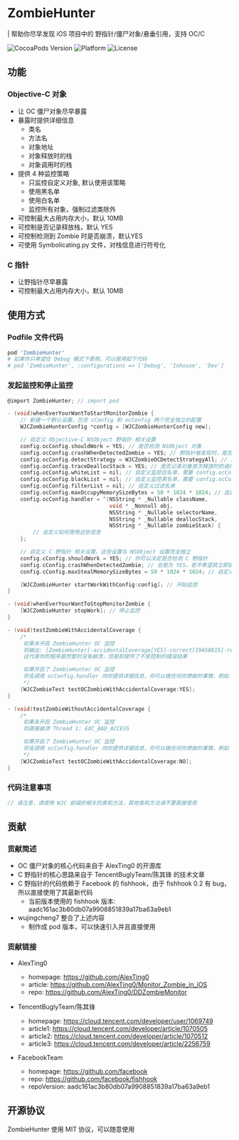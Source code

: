 # ZombieHunter

| 帮助你尽早发现 iOS 项目中的 野指针/僵尸对象/悬垂引用，支持 OC/C

![CocoaPods Version](https://img.shields.io/cocoapods/v/ZombieHunter.svg?style=flat)
![Platform](https://img.shields.io/cocoapods/p/ZombieHunter.svg?style=flat)
![License](https://img.shields.io/cocoapods/l/ZombieHunter.svg?style=flat)

## 功能

### Objective-C 对象

- 让 OC 僵尸对象尽早暴露
- 暴露时提供详细信息
  - 类名
  - 方法名
  - 对象地址
  - 对象释放时的栈
  - 对象调用时的栈
- 提供 4 种监控策略
  - 只监控自定义对象, 默认使用该策略
  - 使用黑名单
  - 使用白名单
  - 监控所有对象，强制过滤类除外
- 可控制最大占用内存大小，默认 10MB
- 可控制是否记录释放栈，默认 YES
- 可控制检测到 Zombie 时是否崩溃，默认YES
- 可使用 Symbolicating.py 文件，对栈信息进行符号化

### C 指针

- 让野指针尽早暴露
- 可控制最大占用内存大小，默认 10MB

## 使用方式

### Podfile 文件代码

```Ruby
pod 'ZombieHunter'
# 如果你只希望在 Debug 模式下使用，可以使用如下代码
# pod 'ZombieHunter', :configurations => ['Debug', 'Inhouse', 'Dev']
```

### 发起监控和停止监控

```Objective-C
@import ZombieHunter; // import pod

- (void)whenEverYourWantToStartMonitorZombie {
    // 新建一个默认设置，包含 cConfig 和 ocConfig 两个完全独立的配置
    WJCZombieHunterConfig *config = [WJCZombieHunterConfig new];

    // 自定义 Objective-C NSObject 野指针 相关设置
    config.ocConfig.shouldWork = YES; // 是否检测 NSObject 对象
    config.ocConfig.crashWhenDetectedZombie = YES; // 野指针被发现时，是否立即触发崩溃
    config.ocConfig.detectStrategy = WJCZombieOCDetectStrategyAll; // 自定义监控策略
    config.ocConfig.traceDeallocStack = YES; // 是否记录对象首次释放时的调用栈
    config.ocConfig.whiteList = nil; // 自定义监控白名单，需要 config.ocConfig.detectStrategy = .whitelist
    config.ocConfig.blackList = nil; // 自定义监控黑名单，需要 config.ocConfig.detectStrategy = .blacklist
    config.ocConfig.filterList = nil; // 自定义过滤名单
    config.ocConfig.maxOccupyMemorySizeBytes = 50 * 1024 * 1024; // 自定义最大内存缓存
    config.ocConfig.handler = ^(NSString * _Nullable className,
                                void * _Nonnull obj,
                                NSString * _Nullable selectorName,
                                NSString * _Nullable deallocStack,
                                NSString * _Nullable zombieStack) {
        // 自定义如何使用这些信息
    };

    // 自定义 C 野指针 相关设置，这些设置与 NSObject 设置完全独立
    config.cConfig.shouldWork = YES; // 你可以决定是否检测 C 野指针
    config.cConfig.crashWhenDetectedZombie; // 总是为 YES。若不希望其立即崩溃，可以设置 config.cConfig.shouldWork = NO;
    config.cConfig.maxStealMemorySizeBytes = 50 * 1024 * 1024; // 自定义最大内存缓存

    [WJCZombieHunter startWorkWithConfig:config]; // 开始监控
}

- (void)whenEverYourWantToStopMonitorZombie {
    [WJCZombieHunter stopWork]; // 停止监控
}

- (void)testZombieWithAccidentalCoverage {
    /*
     如果未开启 ZombieHunter OC 监控
     则输出: [ZombieHunter]-accidentalCoverage[YES]-correct[19450815]-result[19310918]❌
     这代表你的程序虽然暂时没有崩溃，但是却提供了不受控制的错误结果

     如果开启了 ZombieHunter OC 监控
     则会调用 ocConfig.handler 向你提供详细信息，你可以做任何你想做的事情，例如 上传日志/主动关闭应用 等
     */
    [WJCZombieTest testOCZombieWithAccidentalCoverage:YES];
}

- (void)testZombieWithoutAccidentalCoverage {
    /*
     如果未开启 ZombieHunter OC 监控
     则直接崩溃 Thread 1: EXC_BAD_ACCESS

     如果开启了 ZombieHunter OC 监控
     则会调用 ocConfig.handler 向你提供详细信息，你可以做任何你想做的事情，例如 上传日志/避免直接崩溃 等
     */
    [WJCZombieTest testOCZombieWithAccidentalCoverage:NO];
}
```

### 代码注意事项

```Objective-C
// 请注意，请使用 WJC 前缀的相关的类和方法，其他类和方法请不要直接使用
```

## 贡献

### 贡献简述

- OC 僵尸对象的核心代码来自于 AlexTing0 的开源库
- C 野指针的核心思路来自于 TencentBuglyTeam/陈其锋 的技术文章
- C 野指针的代码依赖于 Facebook 的 fishhook，由于 fishhook 0.2 有 bug，所以直接使用了其最新代码
  - 当前版本使用的 fishhook 版本: aadc161ac3b80db07a9908851839a17ba63a9eb1
- wujingcheng7 整合了上述内容
  - 制作成 pod 版本，可以快速引入并且直接使用

### 贡献链接

- AlexTing0
  - homepage: <https://github.com/AlexTing0>
  - article: <https://github.com/AlexTing0/Monitor_Zombie_in_iOS>
  - repo: <https://github.com/AlexTing0/DDZombieMonitor>

- TencentBuglyTeam/陈其锋
  - homepage: <https://cloud.tencent.com/developer/user/1069749>
  - article1: <https://cloud.tencent.com/developer/article/1070505>
  - article2: <https://cloud.tencent.com/developer/article/1070512>
  - article3: <https://cloud.tencent.com/developer/article/2256759>

- FacebookTeam
  - homepage: <https://github.com/facebook>
  - repo: <https://github.com/facebook/fishhook>
  - repoVersion: aadc161ac3b80db07a9908851839a17ba63a9eb1

## 开源协议

ZombieHunter 使用 MIT 协议，可以随意使用
